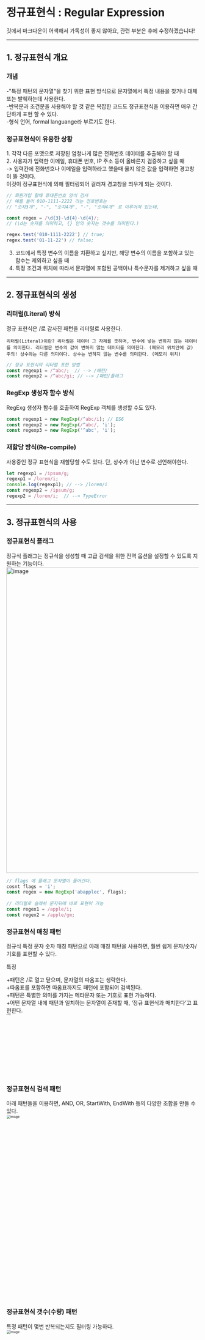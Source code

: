 <h1>정규표현식 : Regular Expression</h1>
<p>깃에서 마크다운이 어색해서 가독성이 좋지 않아요, 관련 부분은 후에 수정하겠습니다!</p>
 
<hr />

<h2>1. 정규표현식 개요</h2>

<h3>개념</h3>
-"특정 패턴의 문자열"을 찾기 위한 표현 방식으로 문자열에서 특정 내용을 찾거나 대체 또는 발췌하는데 사용한다.<br />
-반복문과 조건문을 사용해야 할 것 같은 복잡한 코드도 정규표현식을 이용하면 매우 간단하게 표현 할 수 있다.<br />
-형식 언어, formal languange라 부르기도 한다. <br />

<h3>정규표현식이 유용한 상황</h3>
1. 각각 다른 포맷으로 저장된 엄청나게 많은 전화번호 데이터를 추출해야 할 때<br />
2. 사용자가 입력한 이메일, 휴대폰 번호, IP 주소 등이 올바른지 검증하고 싶을 때<br />
 -> 입력칸에 전화번호나 이메일을 입력하라고 했을때 옳지 않은 값을 입력하면 경고창이 뜰 것이다.<br />
    이것이 정규표현식에 의해 필터링되어 걸러져 경고창을 띄우게 되는 것이다.  <br />
 
 ```js
 // 회원가입 할때 휴대폰번호 양식 검사
// 예를 들어 010-1111-2222 라는 전호번호는
// "숫자3개", "-", "숫자4개", "-", "숫자4개" 로 이루어져 있는데,
 
const regex = /\d{3}-\d{4}-\d{4}/; 
// (\d는 숫자를 의미하고, {} 안의 숫자는 갯수를 의미한다.) 
 
regex.test('010-1111-2222') // true; 
regex.test('01-11-22') // false;
```

3. 코드에서 특정 변수의 이름을 치환하고 싶지만, 해당 변수의 이름을 포함하고 있는 함수는 제외하고 싶을 때<br />
4. 특정 조건과 위치에 따라서 문자열에 포함된 공백이나 특수문자를 제거하고 싶을 때<br />
<hr />

<h2>2. 정규표현식의 생성</h2>
<h3>리터럴(Literal) 방식</h3>
정규 표현식은 /로 감사진 패턴을 리터럴로 사용한다.

```
리터럴(Literal)이란? 리터럴은 데이터 그 자체를 뜻하며, 변수에 넣는 변하지 않는 데이터를 의미한다. 리터럴은 변수의 값이 변하지 않는 데이터를 의미한다. (메모리 위치안에 값)
주의! 상수와는 다른 의미이다. 상수는 변하지 않는 변수를 의미한다. (메모리 위치)
```

```js
// 정규 표현식의 리터럴 표현 방법
const regexp1 = /^abc/;  // --> /패턴/
const regexp2 = /^abc/gi; // --> /패턴/플래그
```

<h3>RegExp 생성자 함수 방식</h3>
RegExg 생성자 함수를 호출하여 RegExp 객체를 생성할 수도 있다.

```js
const regexp1 = new RegExp(/^abc/i); // ES6
const regexp2 = new RegExp(/^abc/, 'i');
const regexp3 = new RegExp('^abc', 'i');
```

<h3>재할당 방식(Re-compile)</h3>
사용중인 정규 표현식을 재할당할 수도 있다. 단, 상수가 아닌 변수로 선언해야한다.

```js
let regexp1 = /ipsum/g;
regexp1 = /lorem/i;
console.log(regexp1); // --> /lorem/i
const regexp2 = /ipsum/g;
regexp2 = /lorem/i;  // --> TypeError
```

<hr />

<h2>3. 정규표현식의 사용</h2>
 
<h3>정규표현식 플래그</h3>
정규식 플래그는 정규식을 생성할 때 고급 검색을 위한 전역 옵션을 설정할 수 있도록 지원하는 기능이다.
<img width="800" alt="image" src="https://user-images.githubusercontent.com/104986866/200372416-18faa888-1165-46f2-b443-cc9ff7403dec.jpg" >

```javascript
// flags 에 플래그 문자열이 들어간다.
cosnt flags = 'i';
const regex = new RegExp('abapplec', flags);
 
// 리터럴로 슬래쉬 문자뒤에 바로 표현이 가능
const regex1 = /apple/i;
const regex2 = /apple/gm;
```

<h3>정규표현식 매칭 패턴</h3>
정규식 특정 문자 숫자 매칭 패턴으로 아래 매칭 패턴을 사용하면, 훨씬 쉽게 문자/숫자/기호를 표현할 수 있다.
<p>특징</p>
+패턴은 /로 열고 닫으며, 문자열의 따옴표는 생략한다.<br />
+따옴표를 포함하면 따옴표까지도 패턴에 포함되어 검색된다.<br />
+패턴은 특별한 의미를 가지는 메타문자 또는 기호로 표현 가능하다.<br />
+어떤 문자열 내에 패턴과 일치하는 문자열이 존재할 때, ‘정규 표현식과 매치한다’고 표현한다.<br />
<img width="800" alt="image" src="https://user-images.githubusercontent.com/104986866/200372420-1364e9bd-cdac-4a80-9e4e-bbd4fe1b8d7a.jpg" style="zoom:20%;" >

<h3>정규표현식 검색 패턴</h3>
아래 패턴들을 이용하면, AND, OR, StartWith, EndWith 등의 다양한 조합을 만들 수 있다.
<img width="800" alt="image" src="https://user-images.githubusercontent.com/104986866/200372426-be6936e8-874f-446f-a268-6eea3e30649e.jpg" style="zoom:60%;" >


<h3>정규표현식 갯수(수량) 패턴</h3>
특정 패턴이 몇번 반복되는지도 필터링 가능하다.
<img width="800" alt="image" src="https://user-images.githubusercontent.com/104986866/200372425-20778dc5-7f4f-4196-8dd3-dc5514a6ac00.jpg" style="zoom:60%;" >

<h3>정규표현식 주요 메서드</h3>
정규표현식을 가지고 이메일이나 전화번호 매칭 필터링을 하기위해선 자바스크립트 정규식 메서드를 이용하여 패턴을 검사하고, 매칭되는 문자열을 추출, 변환한다.

주의! exec 메서드는 문자열 내의 모든 패턴을 검색하는 g 플래그를 지정해도 첫 번째 매칭 결과만 반환해준다.
<img width="800" alt="image" src="https://user-images.githubusercontent.com/104986866/200372424-f4249940-5fd2-4e6e-a319-2876ec78febb.jpg" style="zoom:60%;" >

```javascript
// 정규표현식을 담은 변수
const regex = /apple/; // apple 이라는 단어가 있는지 필터링
 
// "문자열"이 "정규표현식"과 매칭되면 true, 아니면 false반환
regex.test("banana and apple"); // true
 
// "문자열"에서 "정규표현식"에 매칭되는 항목들을 배열로 반환
const txt = "banana and apple is fruit";
txt.match(regex); // ['apple']
 
// "정규표현식"에 매칭되는 항목을 "대체문자열"로 변환
txt.replace(regex, "watermelon"); // 'banana and watermelo'
```

<hr />
<h2>4. 정규표현식 예제</h2>

```js
const form = document.querySelector('#form')
const input = document.querySelector('#phone')
const output = document.querySelector('#output')

const re = /^(?:\d{3}|\(\d{3}\))([-\/\.])\d{4}\1\d{4}$/

function testInfo(phoneInput) {
  const ok = re.exec(phoneInput.value)

  if (!ok) {
    output.textContent = `형식에 맞지 않는 전화번호입니다. (${phoneInput.value})`
  } else {
    output.textContent = `감사합니다. 전화번호는 ${ok[0]} 입니다.`
  }
}

form.addEventListener('submit', (event) => {
  event.preventDefault()
  testInfo(input)
})
```

<img width="800" alt="image" src="https://user-images.githubusercontent.com/104986866/200372408-66f920cb-4654-47fb-8ffb-c05f827ef149.jpg" style="zoom:60%;" >
<img width="800" alt="image" src="https://user-images.githubusercontent.com/104986866/200372415-b2f7b5ba-58e4-4671-9770-2ef103329568.jpg" style="zoom:60%;" >


<p>참조</p>
https://hanamon.kr/javascript-%EC%A0%95%EA%B7%9C%ED%91%9C%ED%98%84%EC%8B%9D-%EC%82%AC%EC%9A%A9%ED%95%98%EA%B8%B0-%EA%B0%9C%EB%85%90%ED%8E%B8/
https://developer.mozilla.org/ko/docs/Web/JavaScript/Guide/Regular_Expressions
https://curryyou.tistory.com/234
https://inpa.tistory.com/entry/JS-%F0%9F%93%9A-%EC%A0%95%EA%B7%9C%EC%8B%9D-RegExp-%EB%88%84%EA%B5%AC%EB%82%98-%EC%9D%B4%ED%95%B4%ED%95%98%EA%B8%B0-%EC%89%BD%EA%B2%8C-%EC%A0%95%EB%A6%AC
